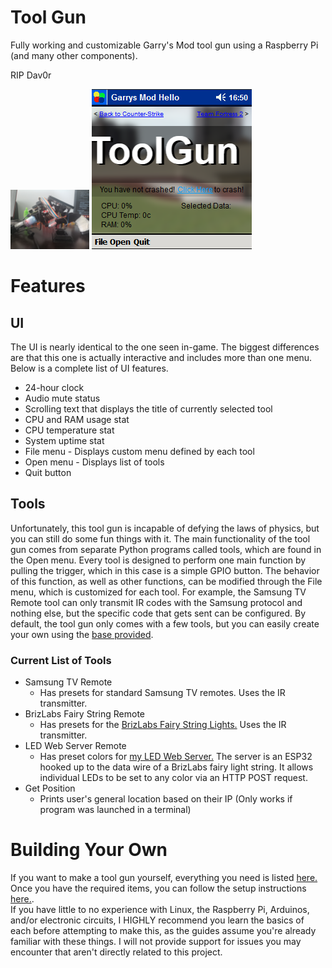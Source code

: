 # Tool Gun
Fully working and customizable Garry's Mod tool gun using a Raspberry Pi (and many other components).  

RIP Dav0r

<img src="graphics/ref1.jpg" width="25%"/>
<img src="graphics/ref4.png"/>

# Features
## UI
 The UI is nearly identical to the one seen in-game. The biggest differences are that this one is actually interactive and includes more than one menu. Below is a complete list of UI features.
- 24-hour clock
- Audio mute status
- Scrolling text that displays the title of currently selected tool
- CPU and RAM usage stat
- CPU temperature stat
- System uptime stat
- File menu - Displays custom menu defined by each tool
- Open menu - Displays list of tools
- Quit button

## Tools
Unfortunately, this tool gun is incapable of defying the laws of physics, but you can still do some fun things with it. The main functionality of the tool gun comes from separate Python programs called tools, which are found in the Open menu. Every tool is designed to perform one main function by pulling the trigger, which in this case is a simple GPIO button. The behavior of this function, as well as other functions, can be modified through the File menu, which is customized for each tool. For example, the Samsung TV Remote tool can only transmit IR codes with the Samsung protocol and nothing else, but the specific code that gets sent can be configured. By default, the tool gun only comes with a few tools, but you can easily create your own using the [base provided](toolgun/tool_base.py).

### Current List of Tools
- Samsung TV Remote
  - Has presets for standard Samsung TV remotes. Uses the IR transmitter.
- BrizLabs Fairy String Remote
  - Has presets for the [BrizLabs Fairy String Lights.](https://brizlabs.com/products/brizlabs-color-changing-fairy-lights-usb-plugin-with-32-keys-remote) Uses the IR transmitter.
- LED Web Server Remote
  - Has preset colors for [my LED Web Server.](https://github.com/LambdaGaming/LEDWebServer) The server is an ESP32 hooked up to the data wire of a BrizLabs fairy light string. It allows individual LEDs to be set to any color via an HTTP POST request.
- Get Position
  - Prints user's general location based on their IP (Only works if program was launched in a terminal)

# Building Your Own
If you want to make a tool gun yourself, everything you need is listed [here.](REQUIREMENTS.md) Once you have the required items, you can follow the setup instructions [here.](SETUP.md).  
If you have little to no experience with Linux, the Raspberry Pi, Arduinos, and/or electronic circuits, I HIGHLY recommend you learn the basics of each before attempting to make this, as the guides assume you're already familiar with these things. I will not provide support for issues you may encounter that aren't directly related to this project.
